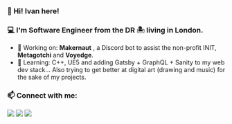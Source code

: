 ### 👋 Hi! Ivan here!
<!--
**ItsLaro/ItsLaro** is a ✨ _special_ ✨ repository because its `README.md` (this file) appears on your GitHub profile.
-->
### 💻 I'm Software Engineer from the DR 🏝 living in London. 
-  🐶 Working on: **Makernaut** , a Discord bot to assist the non-profit INIT, **Metagotchi** and **Voyedge**. 
-  🌳 Learning:  C++, UE5 and adding Gatsby + GraphQL + Sanity to my web dev stack... Also trying to get better at digital art (drawing and music) for the sake of my projects. 

### 📫 Connect with me:
<a href="https://www.linkedin.com/in/ivanreor/" style="text-decoration:none">
  <img src="https://img.shields.io/badge/-LinkedIn-%230077B5?style=flat&logo=linkedin&logoColor=white"> 
</a>
<a href="https://discord.com/invite/init" style="text-decoration:none">
  <img src="https://img.shields.io/badge/-Discord-%237289DA?style=flat&logo=discord&logoColor=white"> 
</a>
<a href="https://www.instagram.com/ivanreor/" style="text-decoration:none">
  <img src="https://img.shields.io/badge/-Instagram-%23E4405F?style=flat&logo=Instagram&logoColor=white"> 
</a>
